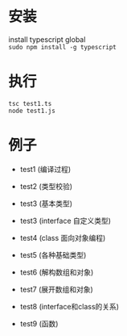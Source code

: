 # 安装
install typescript global  
`sudo npm install -g typescript`

# 执行
`tsc test1.ts`  
`node test1.js`

# 例子
* test1 (编译过程)
* test2 (类型校验)
* test3 (基本类型)

* test3 (interface 自定义类型)
* test4 (class 面向对象编程)
* test5 (各种基础类型)
* test6 (解构数组和对象)
* test7 (展开数组和对象)
* test8 (interface和class的关系)
* test9 (函数)




